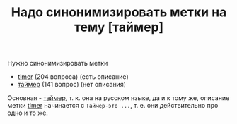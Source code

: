 ﻿---
title: "Надо синонимизировать метки на тему [таймер]"
se.owner.user_id: 507426
se.owner.display_name: "wchistow"
se.owner.link: "https://ru.meta.stackoverflow.com/users/507426/wchistow"
se.link: "https://ru.meta.stackoverflow.com/questions/12976/%d0%9d%d0%b0%d0%b4%d0%be-%d1%81%d0%b8%d0%bd%d0%be%d0%bd%d0%b8%d0%bc%d0%b8%d0%b7%d0%b8%d1%80%d0%be%d0%b2%d0%b0%d1%82%d1%8c-%d0%bc%d0%b5%d1%82%d0%ba%d0%b8-%d0%bd%d0%b0-%d1%82%d0%b5%d0%bc%d1%83-%d1%82%d0%b0%d0%b9%d0%bc%d0%b5%d1%80"
se.question_id: 12976
se.post_type: question
---
<p>Нужно синонимизировать метки</p>
<ul>
<li><a href="https://ru.stackoverflow.com/questions/tagged/timer" class="post-tag" title="показать вопросы с меткой [timer]" aria-label="показать вопросы с меткой [timer]" rel="tag" aria-labelledby="tag-timer-tooltip-container">timer</a> (204 вопроса) (есть описание)</li>
<li><a href="https://ru.stackoverflow.com/questions/tagged/%d1%82%d0%b0%d0%b9%d0%bc%d0%b5%d1%80" class="post-tag" title="показать вопросы с меткой [таймер]" aria-label="показать вопросы с меткой [таймер]" rel="tag" aria-labelledby="tag-таймер-tooltip-container">таймер</a> (141 вопрос) (нет описания)</li>
</ul>
<p>Основная - <a href="https://ru.stackoverflow.com/questions/tagged/%d1%82%d0%b0%d0%b9%d0%bc%d0%b5%d1%80" class="post-tag" title="показать вопросы с меткой [таймер]" aria-label="показать вопросы с меткой [таймер]" rel="tag" aria-labelledby="tag-таймер-tooltip-container">таймер</a>, т. к. она на русском языке, да и к тому же, описание метки <a href="https://ru.stackoverflow.com/questions/tagged/timer" class="post-tag" title="показать вопросы с меткой [timer]" aria-label="показать вопросы с меткой [timer]" rel="tag" aria-labelledby="tag-timer-tooltip-container">timer</a> начинается с <code>Таймер-это ...</code>, т. е. они действительно про одно и то же.</p>

